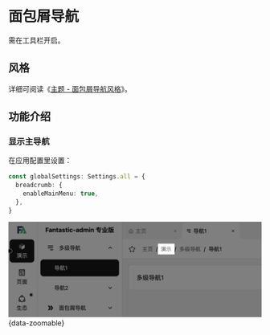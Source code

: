 # 面包屑导航

需在工具栏开启。

## 风格 <Badge type="pro" text="专业版" />

详细可阅读《[主题 - 面包屑导航风格](theme#面包屑导航风格)》。

## 功能介绍

### 显示主导航 <Badge type="pro" text="专业版" />

在应用配置里设置：

```ts {2-4}
const globalSettings: Settings.all = {
  breadcrumb: {
    enableMainMenu: true,
  },
}
```

![](/breadcrumb-mainmenu.png){data-zoomable}
